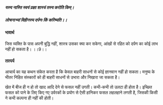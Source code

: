 ##### यस्य नास्ति स्वयं प्रज्ञा शास्त्रं तस्य करोति किम्।
##### लोचनाभ्यां विहीनस्य दर्पणः किं करिष्यति।। 

#### भावार्थ

जिस व्यक्ति के पास अपनी बुद्धि नहीं, शास्त्र उसका क्या कर सकेगा, आंखों से रहित को दर्पण का कोई लाभ नहीं हो सकता है। ।।9।।

#### तात्पर्य

आचार्य का यह कथन संकेत करता है कि केवल बाहरी साधनों से कोई ज्ञानवान नहीं हो सकता। मनुष्य के भीतर निहित संस्कारों को ही बाहरी साधनों से उभारा और निखारा जा सकता है।

खेत में बीज ही न हो तो खाद आदि देने से फसल नहीं उगती। कभी-कभी तो उलटा ही होता है। इच्छित फसल को पाने के लिए किए गए उर्वरकों के प्रयोग से ऐसी हानिकर फसल लहलहाने लगती है, जिसकी किसी ने कभी कल्पना ही नहीं की होती।